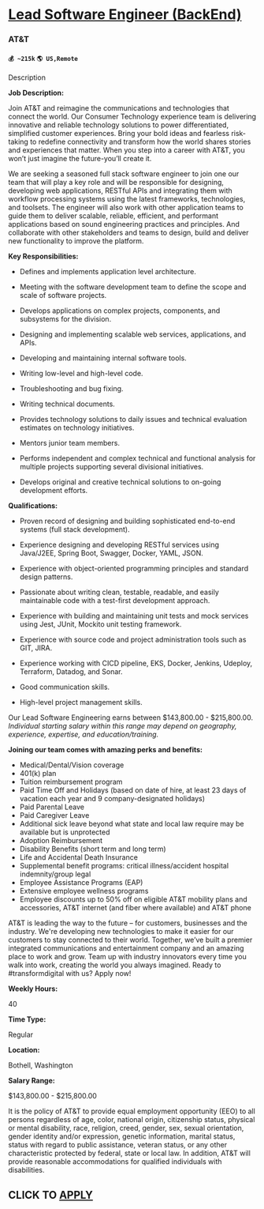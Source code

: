 # [Lead Software Engineer (BackEnd)](https://www.remotewlb.com/apply/lead-software-engineer-backend-63128)  
### AT&T  
#### `💰 ~215k` `🌎 US,Remote`  

Description

**Job Description:**

Join AT&T and reimagine the communications and technologies that connect the world. Our Consumer Technology experience team is delivering innovative and reliable technology solutions to power differentiated, simplified customer experiences. Bring your bold ideas and fearless risk-taking to redefine connectivity and transform how the world shares stories and experiences that matter. When you step into a career with AT&T, you won’t just imagine the future-you’ll create it.

We are seeking a seasoned full stack software engineer to join one our team that will play a key role and will be responsible for designing, developing web applications, RESTful APIs and integrating them with workflow processing systems using the latest frameworks, technologies, and toolsets. The engineer will also work with other application teams to guide them to deliver scalable, reliable, efficient, and performant applications based on sound engineering practices and principles. And collaborate with other stakeholders and teams to design, build and deliver new functionality to improve the platform.  

**Key Responsibilities:**

  * Defines and implements application level architecture.

  * Meeting with the software development team to define the scope and scale of software projects.

  * Develops applications on complex projects, components, and subsystems for the division.

  * Designing and implementing scalable web services, applications, and APIs.

  * Developing and maintaining internal software tools.

  * Writing low-level and high-level code.

  * Troubleshooting and bug fixing.

  * Writing technical documents.

  * Provides technology solutions to daily issues and technical evaluation estimates on technology initiatives.

  * Mentors junior team members.

  * Performs independent and complex technical and functional analysis for multiple projects supporting several divisional initiatives.

  * Develops original and creative technical solutions to on-going development efforts.

  
 **Qualifications:**

  * Proven record of designing and building sophisticated end-to-end systems (full stack development).

  * Experience designing and developing RESTful services using Java/J2EE, Spring Boot, Swagger, Docker, YAML, JSON.

  * Experience with object-oriented programming principles and standard design patterns.

  * Passionate about writing clean, testable, readable, and easily maintainable code with a test-first development approach.

  * Experience with building and maintaining unit tests and mock services using Jest, JUnit, Mockito unit testing framework.

  * Experience with source code and project administration tools such as GIT, JIRA.

  * Experience working with CICD pipeline, EKS, Docker, Jenkins, Udeploy, Terraform, Datadog, and Sonar.

  * Good communication skills.

  * High-level project management skills.

Our Lead Software Engineering earns between $143,800.00 - $215,800.00. _Individual starting salary within this range may depend on geography, experience, expertise, and education/training._

 **Joining our team comes with amazing perks and benefits:**

  * Medical/Dental/Vision coverage
  * 401(k) plan
  * Tuition reimbursement program
  * Paid Time Off and Holidays (based on date of hire, at least 23 days of vacation each year and 9 company-designated holidays)
  * Paid Parental Leave
  * Paid Caregiver Leave
  * Additional sick leave beyond what state and local law require may be available but is unprotected
  * Adoption Reimbursement
  * Disability Benefits (short term and long term)
  * Life and Accidental Death Insurance
  * Supplemental benefit programs: critical illness/accident hospital indemnity/group legal
  * Employee Assistance Programs (EAP)
  * Extensive employee wellness programs
  * Employee discounts up to 50% off on eligible AT&T mobility plans and accessories, AT&T internet (and fiber where available) and AT&T phone

AT&T is leading the way to the future – for customers, businesses and the industry. We're developing new technologies to make it easier for our customers to stay connected to their world. Together, we’ve built a premier integrated communications and entertainment company and an amazing place to work and grow. Team up with industry innovators every time you walk into work, creating the world you always imagined. Ready to #transformdigital with us? Apply now!

 **Weekly Hours:**

40

 **Time Type:**

Regular

 **Location:**

Bothell, Washington

 **Salary Range:**

$143,800.00 - $215,800.00

It is the policy of AT&T to provide equal employment opportunity (EEO) to all persons regardless of age, color, national origin, citizenship status, physical or mental disability, race, religion, creed, gender, sex, sexual orientation, gender identity and/or expression, genetic information, marital status, status with regard to public assistance, veteran status, or any other characteristic protected by federal, state or local law. In addition, AT&T will provide reasonable accommodations for qualified individuals with disabilities.

  
## CLICK TO [APPLY](https://www.remotewlb.com/apply/lead-software-engineer-backend-63128)

